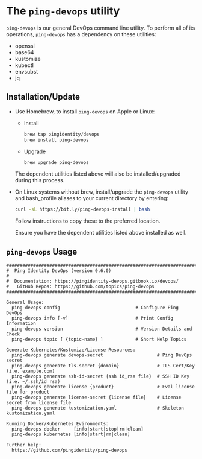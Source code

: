 # The `ping-devops` utility

`ping-devops` is our general DevOps command line utility. To perform all of its operations, `ping-devops` has a dependency on these utilities:

* openssl
* base64
* kustomize
* kubectl
* envsubst
* jq

## Installation/Update

* Use Homebrew, to install `ping-devops` on Apple or Linux:

  * Install
    ```bash
    brew tap pingidentity/devops
    brew install ping-devops
    ```

  * Upgrade
    ```bash
    brew upgrade ping-devops
    ```

  The dependent utilities listed above will also be installed/upgraded during this process.

* On Linux systems without brew, install/upgrade the `ping-devops` utility and bash_profile aliases to your current directory by entering:

  ```bash
  curl -sL https://bit.ly/ping-devops-install | bash
  ```

  Follow instructions to copy these to the preferred location.

  Ensure you have the dependent utilities listed above installed as well.

## `ping-devops` Usage

```
################################################################################
#  Ping Identity DevOps (version 0.6.0)
#
#  Documentation: https://pingidentity-devops.gitbook.io/devops/
#   GitHub Repos: https://github.com/topics/ping-devops
################################################################################

General Usage:
  ping-devops config                            # Configure Ping DevOps
  ping-devops info [-v]                         # Print Config Information
  ping-devops version                           # Version Details and Check
  ping-devops topic [ {topic-name} ]            # Short Help Topics

Generate Kubernetes/Kustomize/License Resources:
  ping-devops generate devops-secret                    # Ping DevOps secret
  ping-devops generate tls-secret {domain}              # TLS Cert/Key (i.e. example.com)
  ping-devops generate ssh-id-secret {ssh id_rsa file}  # SSH ID Key (i.e. ~/.ssh/id_rsa)
  ping-devops generate license {product}                # Eval license file for product
  ping-devops generate license-secret {license file}    # License secret from license file
  ping-devops generate kustomization.yaml               # Skeleton kustomization.yaml

Running Docker/Kubernetes Evironments:
  ping-devops docker     [info|start|stop|rm|clean]
  ping-devops kubernetes [info|start|rm|clean]

Further help:
  https://github.com/pingidentity/ping-devops
```